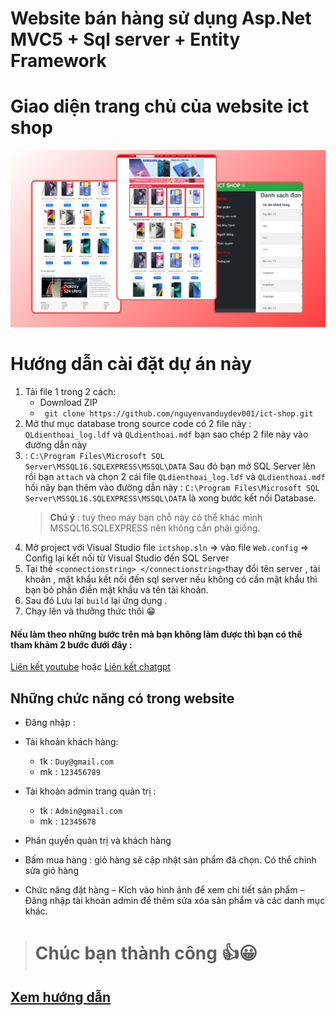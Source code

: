 #  **Website bán hàng sử dụng Asp.Net MVC5 + Sql server + Entity Framework**


# Giao diện trang chủ của website ict shop
![Anhsanpham](./Ictshop/Images/demo/demoweb.png)

# Hướng dẫn cài đặt dự án này

1. Tải file 1 trong 2 cách:
   - Download ZIP 
   - `` git clone https://github.com/nguyenvanduydev001/ict-shop.git``
2. Mở thư mục database trong source code có 2 file này  : `QLdienthoai_log.ldf` và `QLdienthoai.mdf` bạn sao chép 2 file này vào đường dẫn này 
3.  : `C:\Program Files\Microsoft SQL Server\MSSQL16.SQLEXPRESS\MSSQL\DATA` Sau đó bạn mở SQL Server lên rồi bạn `attach` và chọn 2 cái file `QLdienthoai_log.ldf` và `QLdienthoai.mdf` hồi nãy bạn thêm vào đường dẫn này : `C:\Program Files\Microsoft SQL Server\MSSQL16.SQLEXPRESS\MSSQL\DATA` là xong bước kết nối Database.
    >**Chú ý** : tuỳ theo máy bạn chỗ này có thể khác mình MSSQL16.SQLEXPRESS nên không cần phải giống.
4. Mở project với Visual Studio file ``ictshop.sln`` => vào file ``Web.config`` => Config lại kết nối từ Visual Studio đến SQL Server
5. Tại thẻ ``<connectionstring> </connectionstring>``thay đổi tên server , tài khoản , mật khẩu kết nối đến sql server nếu không có cần mật khẩu thì bạn bỏ phần điền mật khầu và tên tài khoản.
6. Sau đó Lưu lại `build` lại ứng dụng . 
7. Chạy lên và thưởng thức thôi 😁

#### Nếu làm theo những bước trên mà bạn không làm được thì bạn  có thể tham khảm 2 bước đưới đây :

[Liên kết youtube](https://youtu.be/PppZUa1h4hQ?si=ZUkyH8XEKkrvgEEP) hoặc [Liên kết chatgpt](https://chatgpt.com/)

## Những chức năng có trong website 
- Đăng nhập :

- Tài khoản khách hàng:
  - tk : `Duy@gmail.com`
  - mk : `123456789`
- Tài khoản admin trang quản trị :
  - tk : `Admin@gmail.com`
  - mk : `12345678`
- Phân quyền quản trị và khách hàng
- Bấm mua hàng : giỏ hàng sẽ cập nhật sản phẩm đã chọn.
Có thể chỉnh sửa giỏ hàng 
- Chức năng đặt hàng 
– Kích vào hình ảnh để xem chi tiết sản phẩm
– Đăng nhập tài khoản admin để thêm sửa xóa sản phẩm và các danh mục khác.
> # Chúc bạn thành công 👍😀

## [Xem hướng dẫn](https://nguyenvanduydev001.github.io/ict-shop/)

